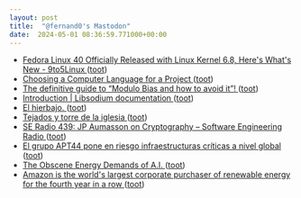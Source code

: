 ```yaml
---
layout: post
title:  "@fernand0's Mastodon"
date:  2024-05-01 08:36:59.771000+00:00
---
```

*  [Fedora Linux 40 Officially Released with Linux Kernel 6.8, Here&#39;s What&#39;s New - 9to5Linux  ](https://9to5linux.com/fedora-linux-40-officially-released-with-linux-kernel-6-8-heres-whats-new) ([toot](https://mastodon.social/@fernand0/112364920489424887))
*  [Choosing a Computer Language for a Project ](https://www.johndcook.com/blog/2024/04/23/choosing-a-computer-language-for-a-project) ([toot](https://mastodon.social/@fernand0/112363158242004085))
*  [The definitive guide to “Modulo Bias and how to avoid it”! ](https://research.kudelskisecurity.com/2020/07/28/the-definitive-guide-to-modulo-bias-and-how-to-avoid-it) ([toot](https://mastodon.social/@fernand0/112361280527480904))
*  [Introduction \| Libsodium documentation ](https://libsodium.gitbook.io/do) ([toot](https://mastodon.social/@fernand0/112361081361567462))
*  [El hierbajo. ](https://avecesunafoto.wordpress.com/2024/04/30/el-hierbajo) ([toot](https://mastodon.social/@fernand0/112361073455214530))
*  [Tejados y torre de la iglesia ](https://www.flickr.com/photos/fernand0/53684005326) ([toot](https://mastodon.social/@fernand0/112360905604657656))
*  [SE Radio 439: JP Aumasson on Cryptography – Software Engineering Radio ](https://se-radio.net/2020/12/episode-439-jp-aumasson-on-cryptography) ([toot](https://mastodon.social/@fernand0/112360893963286053))
*  [El grupo APT44 pone en riesgo infraestructuras críticas a nivel global ](https://unaaldia.hispasec.com/2024/04/el-grupo-apt44-pone-en-riesgo-infraestructuras-criticas-a-nivel-global.htm) ([toot](https://mastodon.social/@fernand0/112360668251189133))
*  [The Obscene Energy Demands of A.I.  ](https://www.newyorker.com/news/daily-comment/the-obscene-energy-demands-of-ai) ([toot](https://mastodon.social/@fernand0/112359990477622531))
*  [Amazon is the world's largest corporate purchaser of renewable energy for the fourth year in a row ](https://www.aboutamazon.com/news/sustainability/amazon-renewable-energy-portfolio-january-2024-updat) ([toot](https://mastodon.social/@fernand0/112359782133159321))
